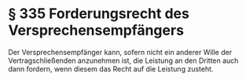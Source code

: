 # § 335 Forderungsrecht des Versprechensempfängers
Der Versprechensempfänger kann, sofern nicht ein anderer Wille der Vertragschließenden anzunehmen ist, die Leistung an den Dritten auch dann fordern, wenn diesem das Recht auf die Leistung zusteht.